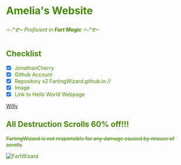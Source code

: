 # Amelia's Website

✧˖*°࿐ Proficient in ***Fart Magic*** ✧˖*°࿐
## Checklist
- [x] JonathanCherry
- [x] Github Account
- [x] Repository x2 FartingWizard.github.io // 
- [x] Image
- [x] Link to Hello World Webpage

[Willy](https://fartingwizard.github.io/Willy/)

<body>

<body text=#438A00>

  ## **All Destruction Scrolls 60% off!!!**

</body>

~~FartingWizard is not responsible for any damage caused by misuse of scrolls~~

![FartWizard](https://th.bing.com/th/id/OIP.QXoVtNckddERgRipnurbSAHaIv?w=740&h=874&rs=1&pid=ImgDetMain)
